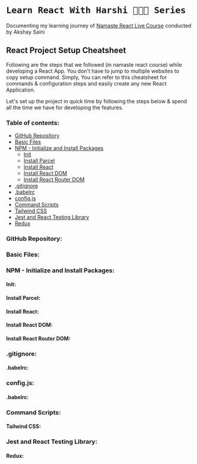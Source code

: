 # `Learn React With Harshi 👩🏻‍💻 Series`
   Documenting my learning journey of [Namaste React Live Course](https://learn.namastedev.com/) conducted by Akshay Saini


## React Project Setup Cheatsheet
Following are the steps that we followed (in namaste react course) while developing a React App. You don't have to jump to multiple websites to copy setup command. Simply, You can refer to this cheatsheet for commands & configuration steps and easily create any new React Application. 

Let's set up the project in quick time by following the steps below & spend all the time we have for developing the features. 

### Table of contents:
- [GitHub Repository](#github-repository)
- [Basic Files](#basic-files)
- [NPM - Initialize and Install Packages](#npm-initialize-and-install-packages)
    - [Init](#init)
    - [Install Parcel](#install-parcel)
    - [Install React](#install-react)
    - [Install React DOM](#install-react-dom)
    - [Install React Router DOM](#install-react-router-dom)
- [.gitignore](#gitignore)
- [.babelrc](#babelrc)
- [config.js](#config.js)
- [Command Scripts](#command-scripts)
- [Tailwind CSS](#tailwind-css)
- [Jest and React Testing Library](#jest-and-react-testing-library)
- [Redux](#redux)
 
    
### GitHub Repository:

### Basic Files:

### NPM - Initialize and Install Packages:
#### Init:
#### Install Parcel:
#### Install React:
#### Install React DOM:
#### Install React Router DOM:

### .gitignore:

#### .babelrc:


### config.js:

#### .babelrc:

### Command Scripts:

#### Tailwind CSS:



### Jest and React Testing Library:
#### Redux:

